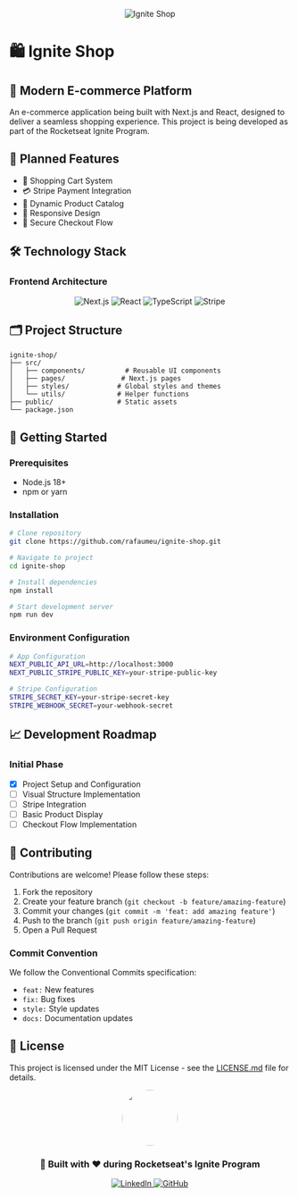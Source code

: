 <p align="center">
  <img src="https://img.shields.io/badge/%F0%9F%9B%8D-Ignite%20Shop-blueviolet?style=for-the-badge" alt="Ignite Shop">
</p>

# 🛍️ Ignite Shop

## 🚀 Modern E-commerce Platform

An e-commerce application being built with Next.js and React, designed to deliver a seamless shopping experience. This project is being developed as part of the Rocketseat Ignite Program.

## 🌟 Planned Features

- 🛒 Shopping Cart System
- 💳 Stripe Payment Integration
- 🎨 Dynamic Product Catalog
- 📱 Responsive Design
- 🔐 Secure Checkout Flow

## 🛠 Technology Stack

### Frontend Architecture

<p align="center">
  <img src="https://img.shields.io/badge/Next.js-000000?style=for-the-badge&logo=next.js&logoColor=white" alt="Next.js">
  <img src="https://img.shields.io/badge/React-61DAFB?style=for-the-badge&logo=react&logoColor=black" alt="React">
  <img src="https://img.shields.io/badge/TypeScript-3178C6?style=for-the-badge&logo=typescript&logoColor=white" alt="TypeScript">
  <img src="https://img.shields.io/badge/Stripe-008CDD?style=for-the-badge&logo=stripe&logoColor=white" alt="Stripe">
</p>

## 🗂 Project Structure

```
ignite-shop/
├── src/
│   ├── components/          # Reusable UI components
│   ├── pages/              # Next.js pages
│   ├── styles/            # Global styles and themes
│   └── utils/             # Helper functions
├── public/                # Static assets
└── package.json
```

## 🚀 Getting Started

### Prerequisites

- Node.js 18+
- npm or yarn

### Installation

```bash
# Clone repository
git clone https://github.com/rafaumeu/ignite-shop.git

# Navigate to project
cd ignite-shop

# Install dependencies
npm install

# Start development server
npm run dev
```

### Environment Configuration

```bash
# App Configuration
NEXT_PUBLIC_API_URL=http://localhost:3000
NEXT_PUBLIC_STRIPE_PUBLIC_KEY=your-stripe-public-key

# Stripe Configuration
STRIPE_SECRET_KEY=your-stripe-secret-key
STRIPE_WEBHOOK_SECRET=your-webhook-secret
```

## 📈 Development Roadmap

### Initial Phase

- [x] Project Setup and Configuration
- [ ] Visual Structure Implementation
- [ ] Stripe Integration
- [ ] Basic Product Display
- [ ] Checkout Flow Implementation

## 👥 Contributing

Contributions are welcome! Please follow these steps:

1. Fork the repository
2. Create your feature branch (`git checkout -b feature/amazing-feature`)
3. Commit your changes (`git commit -m 'feat: add amazing feature'`)
4. Push to the branch (`git push origin feature/amazing-feature`)
5. Open a Pull Request

### Commit Convention

We follow the Conventional Commits specification:

- `feat:` New features
- `fix:` Bug fixes
- `style:` Style updates
- `docs:` Documentation updates

## 📜 License

This project is licensed under the MIT License - see the [LICENSE.md](LICENSE.md) file for details.

<p align="center">
  <img src="https://github.com/rafaumeu.png" width="100" height="100" style="border-radius: 50%;">
</p>
<h3 align="center">🚀 Built with ❤️ during Rocketseat's Ignite Program</h3>
<p align="center">
  <a href="https://www.linkedin.com/in/rafael-dias-zendron-528290132/">
    <img src="https://img.shields.io/badge/LinkedIn-0077B5?style=for-the-badge&logo=linkedin&logoColor=white" alt="LinkedIn">
  </a>
  <a href="https://github.com/rafaumeu/ignite-shop">
    <img src="https://img.shields.io/badge/GitHub-100000?style=for-the-badge&logo=github&logoColor=white" alt="GitHub">
  </a>
</p>
